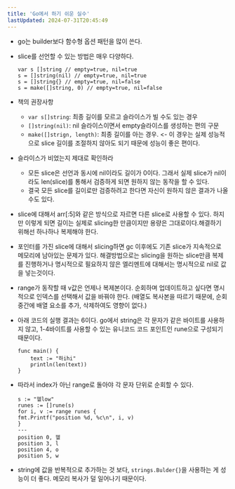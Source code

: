 ```yaml
---
title: 'Go에서 하기 쉬운 실수'
lastUpdated: 2024-07-31T20:45:49
---
```

- go는 builder보다 함수형 옵션 패턴을 많이 쓴다.
- slice를 선언할 수 있는 방법은 매우 다양하다.

    ```
    var s []string // empty=true, nil=true
    s = []string(nil) // empty=true, nil=true
    s = []string{} // empty=true, nil=false
    s = make([]string, 0) // empty=true, nil=false
    ```
- 책의 권장사항
    - `var s[]string`: 최종 길이를 모르고 슬라이스가 빌 수도 있는 경우
    - `[]string(nil)`: nil 슬라이스이면서 empty슬라이스를 생성하는 편의 구문
    - `make([]strign, length)`: 최종 길이를 아는 경우. <- 이 경우는 실제 성능적으로 slice 길이를 조절하지 않아도 되기 때문에 성능이 좋은 편이다.
- 슬라이스가 비었는지 제대로 확인하라
    - 모든 slice은 선언과 동시에 nil이라도 길이가 0이다. 그래서 실제 slice가 nil이라도 len(slice)를 통해서 검증하게 되면 원하지 않는 동작을 할 수 있다.
    - 결국 모든 slice를 길이로만 검증하려고 한다면 자신이 원하지 않은 결과가 나올 수도 있다.
- slice에 대해서 arr[:5]와 같은 방식으로 자르면 다른 slice로 사용할 수 있다. 하지만 이렇게 되면 길이는 실제로 slicing한 만큼이지만 용량은 그대로이다.해결하기 위해선 하나하나 복제해야 한다.
- 포인터를 가진 slice에 대해서 slicing하면 gc 이후에도 기존 slice가 지속적으로 메모리에 남아있는 문제가 있다. 해결방법으로는 slicing을 원하는 slice만큼 복제를 진행하거나 명시적으로 필요하지 않은 엘리멘트에 대해서는 명시적으로 nil로 값을 넣는것이다.
- range가 동작할 때 v값은 언제나 복제본이다. 순회하며 업데이트하고 싶다면 명시적으로 인덱스를 선택해서 값을 바꿔야 한다. (배열도 복사본을 따르기 때문에, 순회 중간에 배열 요소를 추가, 삭제하여도 영향이 없다.)
- 아래 코드의 실행 결과는 6이다. go에서 string은 각 문자가 같은 바이트를 사용하지 않고, 1-4바이트를 사용할 수 있는 유니코드 코드 포인트인 rune으로 구성되기 때문이다.

    ```
    func main() {
        text := "하ihi"
        println(len(text))
    }
    ```
- 따라서 index가 아닌 range로 돌아야 각 문자 단위로 순회할 수 있다.

    ```
    s := "헬low"
    runes := []rune(s)
    for i, v := range runes {
    fmt.Printf("position %d, %c\n", i, v)
    }
    ---
    position 0, 헬
    position 3, l
    position 4, o
    position 5, w
    ```
- string에 값을 반복적으로 추가하는 것 보다, `strings.Bulder{}`을 사용하는 게 성능이 더 좋다. 메모리 복사가 덜 일어나기 때문이다.
